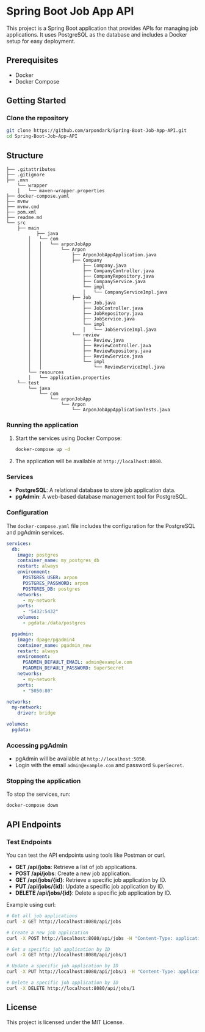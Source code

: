 # Spring Boot Job App API

This project is a Spring Boot application that provides APIs for managing job applications. It uses PostgreSQL as the database and includes a Docker setup for easy deployment.

## Prerequisites

- Docker
- Docker Compose

## Getting Started

### Clone the repository

```bash
git clone https://github.com/arpondark/Spring-Boot-Job-App-API.git
cd Spring-Boot-Job-App-API
```
## Structure 
```
├── .gitattributes
├── .gitignore
├── .mvn
    └── wrapper
    │   └── maven-wrapper.properties
├── docker-compose.yaml
├── mvnw
├── mvnw.cmd
├── pom.xml
├── readme.md
└── src
    ├── main
           ├── java
        │   └── com
        │   │   └── arponJobApp
        │   │       └── Arpon
        │   │           ├── ArponJobAppApplication.java
        │   │           ├── Company
        │   │               ├── Company.java
        │   │               ├── CompanyController.java
        │   │               ├── CompanyRepository.java
        │   │               ├── CompanyService.java
        │   │               └── impl
        │   │               │   └── CompanyServiceImpl.java
        │   │           ├── Job
        │   │               ├── Job.java
        │   │               ├── JobController.java
        │   │               ├── JobRepository.java
        │   │               ├── JobService.java
        │   │               └── impl
        │   │               │   └── JobServiceImpl.java
        │   │           └── review
        │   │               ├── Review.java
        │   │               ├── ReviewController.java
        │   │               ├── ReviewRepository.java
        │   │               ├── ReviewService.java
        │   │               └── impl
        │   │                   └── ReviewServiceImpl.java
        └── resources
        │   └── application.properties
    └── test
        └── java
            └── com
                └── arponJobApp
                    └── Arpon
                        └── ArponJobAppApplicationTests.java
```
### Running the application

1. Start the services using Docker Compose:

    ```bash
    docker-compose up -d
    ```

2. The application will be available at `http://localhost:8080`.

### Services

- **PostgreSQL**: A relational database to store job application data.
- **pgAdmin**: A web-based database management tool for PostgreSQL.

### Configuration

The `docker-compose.yaml` file includes the configuration for the PostgreSQL and pgAdmin services.

```yaml
services:
  db:
    image: postgres
    container_name: my_postgres_db
    restart: always
    environment:
      POSTGRES_USER: arpon
      POSTGRES_PASSWORD: arpon
      POSTGRES_DB: postgres
    networks:
      - my-network
    ports:
      - "5432:5432"
    volumes:
      - pgdata:/data/postgres

  pgadmin:
    image: dpage/pgadmin4
    container_name: pgadmin_new
    restart: always
    environment:
      PGADMIN_DEFAULT_EMAIL: admin@example.com
      PGADMIN_DEFAULT_PASSWORD: SuperSecret
    networks:
      - my-network
    ports:
      - "5050:80"

networks:
  my-network:
    driver: bridge

volumes:
  pgdata:
```

### Accessing pgAdmin

- pgAdmin will be available at `http://localhost:5050`.
- Login with the email `admin@example.com` and password `SuperSecret`.

### Stopping the application

To stop the services, run:

```bash
docker-compose down
```

## API Endpoints

### Test Endpoints

You can test the API endpoints using tools like Postman or curl.

- **GET /api/jobs**: Retrieve a list of job applications.
- **POST /api/jobs**: Create a new job application.
- **GET /api/jobs/{id}**: Retrieve a specific job application by ID.
- **PUT /api/jobs/{id}**: Update a specific job application by ID.
- **DELETE /api/jobs/{id}**: Delete a specific job application by ID.

Example using curl:

```bash
# Get all job applications
curl -X GET http://localhost:8080/api/jobs

# Create a new job application
curl -X POST http://localhost:8080/api/jobs -H "Content-Type: application/json" -d '{"title": "Software Engineer", "description": "Job description here"}'

# Get a specific job application by ID
curl -X GET http://localhost:8080/api/jobs/1

# Update a specific job application by ID
curl -X PUT http://localhost:8080/api/jobs/1 -H "Content-Type: application/json" -d '{"title": "Updated Title", "description": "Updated description"}'

# Delete a specific job application by ID
curl -X DELETE http://localhost:8080/api/jobs/1
```

## License

This project is licensed under the MIT License.
